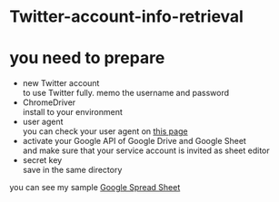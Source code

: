 # Twitter-account-info-retrieval

# you need to prepare
* new Twitter account  
 to use Twitter fully. memo the username and password  
* ChromeDriver  
 install to your environment  
* user agent  
 you can check your user agent on [this page](http://httpbin.org/user-agent)  
* activate your Google API of Google Drive and Google Sheet  
 and make sure that your service account is invited as sheet editor   
* secret key  
 save in the same directory  
 
you can see my sample [Google Spread Sheet](https://docs.google.com/spreadsheets/d/1iju6VPkvuRXNQEDRO13SUuKYCh-g3ek1b-KZQPxKvu0/edit#gid=0)  
